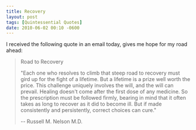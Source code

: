 ```yaml
---
title: Recovery
layout: post
tags: [Quintessential Quotes]
date: 2010-06-02 00:10 -0600
---
```


I received the following quote in an email today, gives me hope for my road ahead:

> Road to Recovery
> 
>"Each one who resolves to climb that steep road to recovery must gird up for the fight of a lifetime. But a lifetime is a prize well worth the price. This challenge uniquely involves the will, and the will can prevail. Healing doesn't come after the first dose of any medicine. So the prescription must be followed firmly, bearing in mind that it often takes as long to recover as it did to become ill. But if made consistently and persistently, correct choices can cure."
> 
>-- Russell M. Nelson M.D.
>
